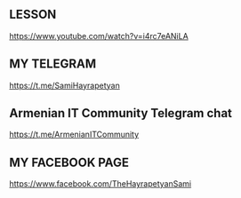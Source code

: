 ## LESSON
https://www.youtube.com/watch?v=i4rc7eANiLA

## MY TELEGRAM
https://t.me/SamiHayrapetyan

## Armenian IT Community Telegram chat
https://t.me/ArmenianITCommunity

## MY FACEBOOK PAGE
https://www.facebook.com/TheHayrapetyanSami